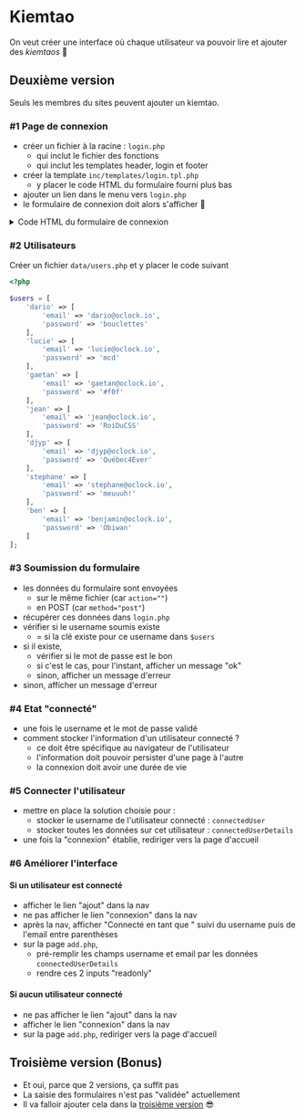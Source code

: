 # Kiemtao

On veut créer une interface où chaque utilisateur va pouvoir lire et ajouter des _kiemtaos_ :pray:

## Deuxième version

Seuls les membres du sites peuvent ajouter un kiemtao.

### #1 Page de connexion

- créer un fichier à la racine : `login.php`
  - qui inclut le fichier des fonctions
  - qui inclut les templates header, login et footer
- créer la template `inc/templates/login.tpl.php`
  - y placer le code HTML du formulaire fourni plus bas
- ajouter un lien dans le menu vers `login.php`
- le formulaire de connexion doit alors s'afficher :tada:

<details><summary>Code HTML du formulaire de connexion</summary>

```html
<!-- Login form -->
<div class="posts">
    <h2 class="content-subhead">Connexion</h2>
    <section class="post post-form">
        <div class="post-description">
            <form class="pure-form pure-form-aligned" action="" method="post">
                <fieldset>
                    <div class="pure-control-group">
                        <label for="name">Username</label>
                        <input id="name" type="text" name="username" value="<?= $username ?>" placeholder="Username">
                        <span class="pure-form-message-inline">This is a required field.</span>
                    </div>

                    <div class="pure-control-group">
                        <label for="password">Password</label>
                        <input id="password" name="password" type="password" placeholder="Mot de passe">
                    </div>

                    <div class="pure-controls">
                        <button type="submit" class="pure-button pure-button-primary">Se connecter</button>
                    </div>
                </fieldset>
            </form>
        </div>
    </section>
</div>
```

</details>

### #2 Utilisateurs

Créer un fichier `data/users.php` et y placer le code suivant

```php
<?php

$users = [
    'dario' => [
        'email' => 'dario@oclock.io',
        'password' => 'bouclettes'
    ],
    'lucie' => [
        'email' => 'lucie@oclock.io',
        'password' => 'mcd'
    ],
    'gaetan' => [
        'email' => 'gaetan@oclock.io',
        'password' => '#f0f'
    ],
    'jean' => [
        'email' => 'jean@oclock.io',
        'password' => 'RoiDuCSS'
    ],
    'djyp' => [
        'email' => 'djyp@oclock.io',
        'password' => 'Québec4Ever'
    ],
    'stephane' => [
        'email' => 'stephane@oclock.io',
        'password' => 'meuuuh!'
    ],
    'ben' => [
        'email' => 'benjamin@oclock.io',
        'password' => 'Obiwan'
    ]
];
```

### #3 Soumission du formulaire

- les données du formulaire sont envoyées
  - sur le même fichier (car `action=""`)
  - en POST (car `method="post"`)
- récupérer ces données dans `login.php`
- vérifier si le username soumis existe
  - = si la clé existe pour ce username dans `$users`
- si il existe,
  - vérifier si le mot de passe est le bon
  - si c'est le cas, pour l'instant, afficher un message "ok"
  - sinon, afficher un message d'erreur
- sinon, afficher un message d'erreur

### #4 Etat "connecté"

- une fois le username et le mot de passe validé
- comment stocker l'information d'un utilisateur connecté ?
  - ce doit être spécifique au navigateur de l'utilisateur
  - l'information doit pouvoir persister d'une page à l'autre
  - la connexion doit avoir une durée de vie

### #5 Connecter l'utilisateur

- mettre en place la solution choisie pour :
  - stocker le username de l'utilisateur connecté : `connectedUser`
  - stocker toutes les données sur cet utilisateur : `connectedUserDetails`
- une fois la "connexion" établie, rediriger vers la page d'accueil

### #6 Améliorer l'interface

#### Si un utilisateur est connecté

- afficher le lien "ajout" dans la nav
- ne pas afficher le lien "connexion" dans la nav
- après la nav, afficher "Connecté en tant que " suivi du username puis de l'email entre parenthèses
- sur la page `add.php`,
  - pré-remplir les champs username et email par les données `connectedUserDetails`
  - rendre ces 2 inputs "readonly"

#### Si aucun utilisateur connecté

- ne pas afficher le lien "ajout" dans la nav
- afficher le lien "connexion" dans la nav
- sur la page `add.php`, rediriger vers la page d'accueil

## Troisième version (Bonus)

- Et oui, parce que 2 versions, ça suffit pas
- La saisie des formulaires n'est pas "validée" actuellement
- Il va falloir ajouter cela dans la [troisième version](v3.md) :sunglasses:
